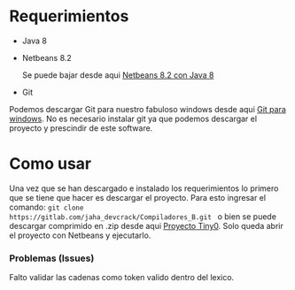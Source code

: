 # Requerimientos
- Java 8
- Netbeans 8.2
  
  Se puede bajar desde aqui [Netbeans 8.2 con Java 8](http://www.oracle.com/technetwork/es/java/javase/downloads/jdk-netbeans-jsp-3413139-esa.html)
- Git 

 Podemos descargar Git para nuestro fabuloso windows desde aqui [Git para windows](https://github.com/git-for-windows/git/releases/download/v2.18.0.windows.1/Git-2.18.0-64-bit.exe). No es necesario instalar git ya que podemos descargar el proyecto y prescindir de este software.

# Como usar
Una vez que se han descargado e instalado los requerimientos lo primero que se tiene que hacer es descargar el proyecto. Para esto ingresar el comando: ```git clone https://gitlab.com/jaha_devcrack/Compiladores_B.git ``` o bien se puede descargar comprimido en .zip desde aqui [Proyecto Tiny0](https://gitlab.com/jaha_devcrack/Compiladores_B/-/archive/master/Compiladores_B-master.zip).  Solo queda abrir el proyecto con Netbeans y ejecutarlo.

###  Problemas (Issues)
Falto validar las cadenas como token valido dentro del lexico.


